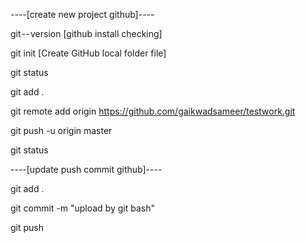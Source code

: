 ----[create new project github]----

git -- version [github install checking]

git init [Create GitHub local folder file]

git status

git add .

git remote add origin https://github.com/gaikwadsameer/testwork.git

git push -u origin master

git status 

----[update push commit github]----

git add .

git commit -m "upload by git bash"

git push

